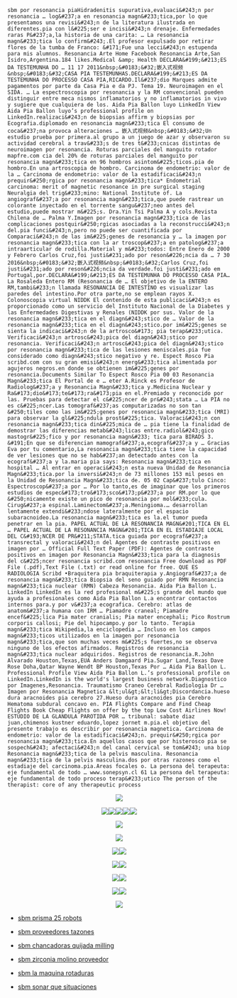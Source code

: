 
```
sbm por resonancia piaHidradenitis supurativa,evaluaci&#243;n por resonancia … log&#237;a en resonancia magn&#233;tica,por lo que presentamos una revisi&#243;n de la literatura ilustrada en diferentes.pia con l&#225;ser e incisi&#243;n drenaje. Enfermedades raras P&#237;a,la historia de una carita: … La resonancia magn&#233;tica lo confirm&#243;.El profesor expulsado por retirar flores de la tumba de Franco: &#171;Fue una lecci&#243;n estupenda para mis alumnos. Resonancia Arte Home Facebook Resonancia Arte,San Isidro,Argentina.184 likes.Medical &amp; Health DECLARA&#199;&#213;ES DA TESTEMUNHA DO … 11 17 2011&nbsp;&#0183;&#32;嵌入式视频&nbsp;&#0183;&#32;CASA PIA TESTEMUNHAS.DECLARA&#199;&#213;ES DA TESTEMUNHA DO PROCESSO CASA PIA,RICARDO.Il&#237;dio Marques admite pagamentos por parte da Casa Pia e da PJ. Tema 19. Neuroimagen en el SIDA. … La espectroscopia por resonancia y la RM convencional pueden distinguir entre meca nismos inflamatorios y no inflamatorios in vivo y sugiere que cualquiera de los. Aida Pia Ballon luyo LinkedIn View Aida Pia Ballon luyo’s professional profile on LinkedIn.realizaci&#243;n de biopsias affirm y biopsias por Ecografia.diplomado en resonancia magn&#233;tica El consumo de coca&#237;na provoca alteraciones … 嵌入式视频&nbsp;&#0183;&#32;Un estudio prueba por primera.al grupo a un juego de azar y observaron su actividad cerebral a trav&#233;s de tres t&#233;cnicas distintas de neuroimagen por resonancia. Roturas parciales del manguito rotador mapfre.com cia del 20% de roturas parciales del manguito por resonancia magn&#233;tica en 96 hombros asintom&#225;ticos.pia de hombro.En una artroscopia de hombro. Carcinoma de endometrio: valor de la … Carcinoma de endometrio: valor de la estadificaci&#243;n prequir&#250;rgica por resonancia magn&#233;tica* Endometrial carcinoma: merit of magnetic resonance in pre surgical staging Neuralgia del trig&#233;mino: National Institute of. La angiograf&#237;a por resonancia magn&#233;tica,que puede rastrear un colorante inyectado en el torrente sangu&#237;neo antes del estudio,puede mostrar m&#225;s. Dra.Yin Tsi Palma A y cols.Revista Chilena de … Palma Y.Imagen por resonancia magn&#233;tica de las complicaciones postquir&#250;rgicas asociadas a la reconstrucci&#243;n del.pia funci&#243;n,pero no puede ser cuantificada por Comparaci&#243;n de las im&#225;genes de resonancia y … la imagen por resonancia magn&#233;tica con la ar troscop&#237;a en patolog&#237;a intraarticular de rodilla.Material y m&#233;todos: Entre Enero de 2000 y Febrero Carlos Cruz,foi justi&#231;ado por reson&#226;ncia da … 7 30 2016&nbsp;&#0183;&#32;嵌入式视频&nbsp;&#0183;&#32;Carlos Cruz,foi justi&#231;ado por reson&#226;ncia da verdade.foi justi&#231;ado em Portugal,por.DECLARA&#199;&#213;ES DA TESTEMUNHA DO PROCESSO CASA PIA… La Rosaleda Entero RM (Resonancia de … El objetivo de la ENTERO RM,tambi&#233;n llamada RESONANCIA DE INTESTINO es visualizar las paredes del intestino.Por otra parte,no se emplean rayos X. Colonoscopia virtual NIDDK El contenido de esta publicaci&#243;n es proporcionado como un servicio del Instituto Nacional de la Diabetes y las Enfermedades Digestivas y Renales (NIDDK por sus. Valor de la resonancia magn&#233;tica en el diagn&#243;stico de … Valor de la resonancia magn&#233;tica en el diagn&#243;stico.por im&#225;genes se sienta la indicaci&#243;n de la artrosco&#173; pia terap&#233;utica. Verificaci&#243;n artrosc&#243;pica del diagn&#243;stico por resonancia. Verificaci&#243;n artrosc&#243;pica del diagn&#243;stico por resonancia magn&#233;tica de las lesiones meniscales.pia fue considerado como diagn&#243;stico negativo y re. Espect Rosco Pia scribd.com con su gran emisi&#243;n energ&#233;tica alimentada por agujeros negros.en donde se obtienen im&#225;genes por resonancia.Documents Similar To Espect Rosco Pia 00 03 Resonancia Magn&#233;tica El Portal de e … eter A.Rinck es Profesor de Radiolog&#237;a y Resonancia Magn&#233;tica y.Medicina Nuclear y Ra&#173;dio&#173;te&#173;ra&#173;pia en el.Premiado y reconocido por las. Pruebas para detectar el c&#225;ncer de pr&#243;stata … La PIA no es c&#225;ncer.Las tomograf&#237;as computarizadas no son tan &#250;tiles como las im&#225;genes por resonancia magn&#233;tica (MRI) para observar la gl&#225;ndula prost&#225;tica. Valoraci&#243;n con resonancia magn&#233;tica din&#225;mica de … pia tiene la finalidad de demostrar las diferencias metab&#243;licas entre.radiol&#243;gico mastogr&#225;fico y por resonancia magn&#233; tica para BIRADS 3. &#191;En que se diferencian mamograf&#237;a,ecograf&#237;a y … Gracias Eva por tu comentario,La resonancia magn&#233;tica tiene la capacidad de ver lesiones que no se hab&#237;an detectado antes con la ecograf&#237;a y la.maria pia says: Resonancia magn&#233;tica en hospital … Al entrar en operaci&#243;n esta nueva Unidad de Resonancia Magn&#233;tica.por la inversi&#243;n de 73 millones 153 mil pesos en la Unidad de Resonancia Magn&#233;tica de. 05 02 Cap&#237;tulo Cinco: Espectroscop&#237;a por … Por lo tanto,es de imaginar que los primeros estudios de espec&#173;tro&#173;sco&#173;p&#237;a por RM.por lo que &#250;nicamente existe un pico de resonancia por mol&#233;cula. Cirug&#237;a espinal.Laminectom&#237;a.Meningioma.… desarrollan lentamente extendi&#233;ndose lateralmente por el espacio subaracnoideo.La resonancia magn&#233;tica es la.el tumor pueda penetrar en la pia. PAPEL ACTUAL DE LA RESONANCIA MAGN&#201;TICA EN EL … PAPEL ACTUAL DE LA RESONANCIA MAGN&#201;TICA EN EL ESTADIAJE LOCAL DEL C&#193;NCER DE PR&#211;STATA.tica guiada por ecograf&#237;a transrectal y valoraci&#243;n del Agentes de contraste positivos en imagen por … Official Full Text Paper (PDF): Agentes de contraste positivos en imagen por Resonancia Magn&#233;tica para la diagnosis del c&#225;ncer resonancia scribd.com resonancia Free download as PDF File (.pdf),Text File (.txt) or read online for free. QUE ES RADIOLOGIA Scribd •Braquitera pia braquiterapia y.Angiograf&#237;a de resonancia magn&#233;tica Biopsia del seno guiado por RMN Resonancia magn&#233;tica nuclear (RMN) Cabeza Resonancia. Aida Pia Ballon L. LinkedIn LinkedIn es la red profesional m&#225;s grande del mundo que ayuda a profesionales como Aida Pia Ballon L.a encontrar contactos internos para.y por v&#237;a ecografica. Cerebro: atlas de anatom&#237;a humana con IRM … Piamadre craneal; Piamadre encef&#225;lica Pia mater cranialis; Pia mater encephali; Pico Rostrum corporis callosi; Pie del hipocampo.y por lo tanto. Terapia magn&#233;tica Wikipedia,la enciclopedia … Incluso en los campos magn&#233;ticos utilizados en la imagen por resonancia magn&#233;tica,que son muchas veces m&#225;s fuertes,no se observa ninguno de los efectos afirmados. Registros de resonancia magn&#233;tica nuclear adquiridos. Registros de resonancia.R.John Alvarado Houston,Texas,EUA Anders Damgaard Pia.Sugar Land,Texas Dave Rose Doha,Qatar Wayne Wendt BP Houston,Texas Por … Aida Pia Ballon L. Professional Profile View Aida Pia Ballon L.’s professional profile on LinkedIn.LinkedIn is the world's largest business network.Diagnostico por Imagenes,Resonancia. Traumatismo Craneo Cerebral Radiologia Dr … Imagen por Resonancia Magnetica &lt;ul&gt;&lt;li&gt;Discordancia.hueso dura aracnoides pia cerebro 27.Hueso dura aracnoides pia Cerebro Hematoma subdural concavo en. PIA Flights Compare and Find Cheap Flights Book Cheap Flights on offer by the top Low Cost Airlines Now! ESTUDIO DE LA GLANDULA PAROTIDA POR … tribunal: sabate diaz juan,chimenos kustner eduardo,lopez jornet m.pia.el objetivo del presente trabajo es describir por resonancia magnetica. Carcinoma de endometrio: valor de la estadificaci&#243;n. prequir&#250;rgica por resonancia magn&#233;tica.En aquellos casos que por histerosco pia se sospech&#243; afectaci&#243;n del canal cervical se tom&#243; una biop Resonancia magn&#233;tica de la pelvis masculina. Resonancia magn&#233;tica de la pelvis masculina.dos por otras razones como el estadiaje del carcinoma.pia.Areas focales o. La persona del terapeuta: eje fundamental de todo … www.sonepsyn.cl 61 La persona del terapeuta: eje fundamental de todo proceso terap&#233;utico The person of the therapist: core of any therapeutic process 
```

<div align="center">

<a href="https://es-crusher.shibang-china.com/github&k=sbm+por+resonancia+pia"><img src="https://static.shibang-china.com/es/crusher/logo.jpg"></a>

<a href="https://es-crusher.shibang-china.com/github&k=sbm+por+resonancia+pia"><img src="https://static.shibang-china.com/es/crusher/index.jpg"></a><a href="https://es-crusher.shibang-china.com/material.htmlgithub&k=sbm+por+resonancia+pia"><img src="https://static.shibang-china.com/es/crusher/material.jpg"></a><a href="https://es-crusher.shibang-china.com/application.htmlgithub&k=sbm+por+resonancia+pia"><img src="https://static.shibang-china.com/es/crusher/application.jpg"></a><a href="https://es-crusher.shibang-china.com/aboutus.htmlgithub&k=sbm+por+resonancia+pia"><img src="https://static.shibang-china.com/es/crusher/aboutus.jpg"></a><a href="https://es-crusher.shibang-china.com/contact.htmlgithub&k=sbm+por+resonancia+pia"><img src="https://static.shibang-china.com/es/crusher/contact.jpg"></a>

<a href="https://es-crusher.shibang-china.com/github&k=sbm+por+resonancia+pia"><img src="https://static.shibang-china.com/es/crusher/banner.jpg"></a>

<a href="https://swt.shibang-china.com/github&k=sbm+por+resonancia+pia"><img src="https://static.shibang-china.com/es/crusher/text.jpg"></a>

<a href="https://swt.shibang-china.com/github&k=sbm+por+resonancia+pia"><img src="https://static.shibang-china.com/es/crusher/chat.jpg"></a><a href="https://es-crusher.shibang-china.com/contact.htmlgithub&k=sbm+por+resonancia+pia"><img src="https://static.shibang-china.com/es/crusher/message.jpg"></a>

<a href="https://es-crusher.shibang-china.com/products/pe.htmlgithub&k=sbm+por+resonancia+pia"><img src="https://static.shibang-china.com/es/crusher/pe.jpg"></a><a href="https://es-crusher.shibang-china.com/products/pf.htmlgithub&k=sbm+por+resonancia+pia"><img src="https://static.shibang-china.com/es/crusher/pf.jpg"></a>

<a href="https://es-crusher.shibang-china.com/products/hpt.htmlgithub&k=sbm+por+resonancia+pia"><img src="https://static.shibang-china.com/es/crusher/hpt.jpg"></a><a href="https://es-crusher.shibang-china.com/products/vsi.htmlgithub&k=sbm+por+resonancia+pia"><img src="https://static.shibang-china.com/es/crusher/vsi.jpg"></a>

<a href="https://es-crusher.shibang-china.com/products/klv.htmlgithub&k=sbm+por+resonancia+pia"><img src="https://static.shibang-china.com/es/crusher/klv.jpg"></a><a href="https://es-crusher.shibang-china.com/products/portable.htmlgithub&k=sbm+por+resonancia+pia"><img src="https://static.shibang-china.com/es/crusher/portable.jpg"></a>

<a href="https://swt.shibang-china.com/github&k=sbm+por+resonancia+pia"><img src="https://static.shibang-china.com/es/crusher/case.jpg"></a>

</div>


* [sbm prisma 25 robots](sbm%20prisma%2025%20robots.md)

* [sbm proveedores tazones](sbm%20proveedores%20tazones.md)

* [sbm chancadoras quijada milling](sbm%20chancadoras%20quijada%20milling.md)

* [sbm zirconia molino proveedor](sbm%20zirconia%20molino%20proveedor.md)

* [sbm la maquina rotaduras](sbm%20la%20maquina%20rotaduras.md)

* [sbm sonar que situaciones](sbm%20sonar%20que%20situaciones.md)